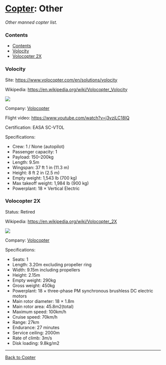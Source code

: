 [Copter](Copter.md): Other
==========================

_Other manned copter list._



### Contents

<!-- TOC -->
- [Contents](#contents)
- [Volocity](#volocity)
- [Volocopter 2X](#volocopter-2x)
<!-- TOC -->



### Volocity

Site: https://www.volocopter.com/en/solutions/volocity

Wikipedia: <https://en.wikipedia.org/wiki/Volocopter_Volocity>

![](https://cdn.volocopter.com/images/vnrac6vfvrab/2Mh1BWUA1QrbtkrXVH5REZ/6df5671a3265fec27cd433b5602315d9/DSCF103104_S-Screen--scaled-e1628843140647.jpg)

Company: [Volocopter](Company.md#volocopter)

Flight video: <https://www.youtube.com/watch?v=j3vzjLC18lQ>

Certification: EASA SC-VTOL

Specifications:
- Crew: 1 / None (autopilot)
- Passenger capacity: 1
- Payload: 150–200kg
- Length: 9.5m
- Wingspan: 37 ft 1 in (11.3 m)
- Height: 8 ft 2 in (2.5 m)
- Empty weight: 1,543 lb (700 kg)
- Max takeoff weight: 1,984 lb (900 kg)
- Powerplant: 18 × Vertical Electric



### Volocopter 2X

Status: Retired

Wikipedia: <https://en.wikipedia.org/wiki/Volocopter_2X>

![](https://upload.wikimedia.org/wikipedia/commons/thumb/3/38/Volocopter%2CIAA_2017%2C_Frankfurt_%281Y7A1911%29.jpg/2880px-Volocopter%2CIAA_2017%2C_Frankfurt_%281Y7A1911%29.jpg)

Company: [Volocopter](Company.md#volocopter)

Specifications:
- Seats: 1
- Length: 3.20m excluding propeller ring
- Width: 9.15m including propellers
- Height: 2.15m
- Empty weight: 290kg
- Gross weight: 450kg
- Powerplant: 18 × three-phase PM synchronous brushless DC electric motors
- Main rotor diameter: 18 × 1.8m
- Main rotor area: 45.8m2(total)
- Maximum speed: 100km/h
- Cruise speed: 70km/h
- Range: 27km
- Endurance: 27 minutes
- Service ceiling: 2000m
- Rate of climb: 3m/s
- Disk loading: 9.8kg/m2



---
[Back to Copter](Copter.md)